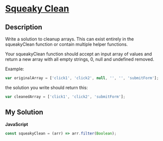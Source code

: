 # [Squeaky Clean](https://www.codewars.com/kata/53a8beaca9198e77b9000309)

## Description

Write a solution to cleanup arrays. This can exist entirely in the squeakyClean function or contain multiple helper functions.

Your squeakyClean function should accept an input array of values and return a new array with all empty strings, 0, null and undefined removed.

Example:

```js
var originalArray = ['click1', 'click2', null, '', '', 'submitForm'];
```

the solution you write should return this:

```js
var cleanedArray = ['click1', 'click2', 'submitForm'];
```

## My Solution

**JavaScript**

```js
const squeakyClean = (arr) => arr.filter(Boolean);
```
